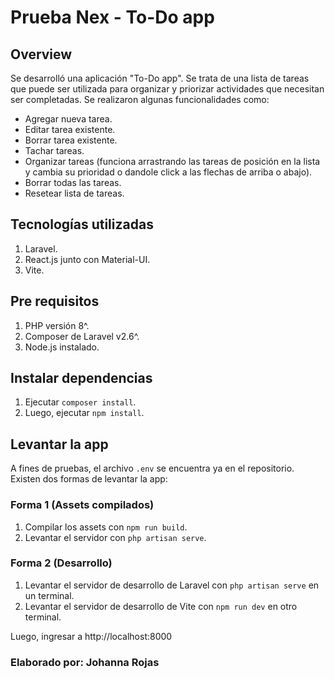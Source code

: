 # Prueba Nex - To-Do app

## Overview

Se desarrolló una aplicación "To-Do app". Se trata de una lista de tareas que puede ser utilizada para organizar y priorizar actividades que necesitan ser completadas. Se realizaron algunas funcionalidades como:

-   Agregar nueva tarea.
-   Editar tarea existente.
-   Borrar tarea existente.
-   Tachar tareas.
-   Organizar tareas (funciona arrastrando las tareas de posición en la lista y cambia su prioridad o dandole click a las flechas de arriba o abajo).
-   Borrar todas las tareas.
-   Resetear lista de tareas.

## Tecnologías utilizadas

1. Laravel.
2. React.js junto con Material-UI.
3. Vite.

## Pre requisitos

1. PHP versión 8^.
2. Composer de Laravel v2.6^.
3. Node.js instalado.

## Instalar dependencias

1. Ejecutar `composer install`.
2. Luego, ejecutar `npm install`.

## Levantar la app

A fines de pruebas, el archivo `.env` se encuentra ya en el repositorio. Existen dos formas de levantar la app:

### Forma 1 (Assets compilados)

1. Compilar los assets con `npm run build`.
2. Levantar el servidor con `php artisan serve`.

### Forma 2 (Desarrollo)

1. Levantar el servidor de desarrollo de Laravel con `php artisan serve` en un terminal.
2. Levantar el servidor de desarrollo de Vite con `npm run dev` en otro terminal.

Luego, ingresar a http://localhost:8000

### Elaborado por: Johanna Rojas
